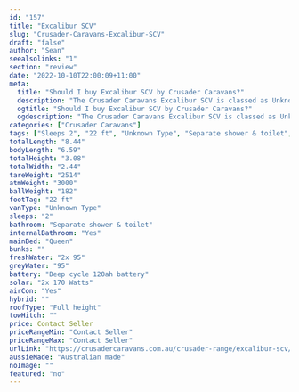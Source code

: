 ```yaml
---
id: "157"
title: "Excalibur SCV"
slug: "Crusader-Caravans-Excalibur-SCV"
draft: "false"
author: "Sean"
seealsolinks: "1"
section: "review"
date: "2022-10-10T22:00:09+11:00"
meta:
  title: "Should I buy Excalibur SCV by Crusader Caravans?"
  description: "The Crusader Caravans Excalibur SCV is classed as Unknown Type, and sleeps 2 people. It is Australian made and comes in at 22 ft. It generally has Separate shower & toilet."
  ogtitle: "Should I buy Excalibur SCV by Crusader Caravans?"
  ogdescription: "The Crusader Caravans Excalibur SCV is classed as Unknown Type, and sleeps 2 people. It is Australian made and comes in at 22 ft. It generally has Separate shower & toilet."
categories: ["Crusader Caravans"]
tags: ["Sleeps 2", "22 ft", "Unknown Type", "Separate shower & toilet", "Full height", "Price Unknown", "Australian made"]
totalLength: "8.44"
bodyLength: "6.59"
totalHeight: "3.08"
totalWidth: "2.44"
tareWeight: "2514"
atmWeight: "3000"
ballWeight: "182"
footTag: "22 ft"
vanType: "Unknown Type"
sleeps: "2"
bathroom: "Separate shower & toilet"
internalBathroom: "Yes"
mainBed: "Queen"
bunks: ""
freshWater: "2x 95"
greyWater: "95"
battery: "Deep cycle 120ah battery"
solar: "2x 170 Watts"
airCon: "Yes"
hybrid: ""
roofType: "Full height"
towHitch: ""
price: Contact Seller
priceRangeMin: "Contact Seller"
priceRangeMax: "Contact Seller"
urlLink: "https://crusadercaravans.com.au/crusader-range/excalibur-scv/"
aussieMade: "Australian made"
noImage: ""
featured: "no"
---
```

